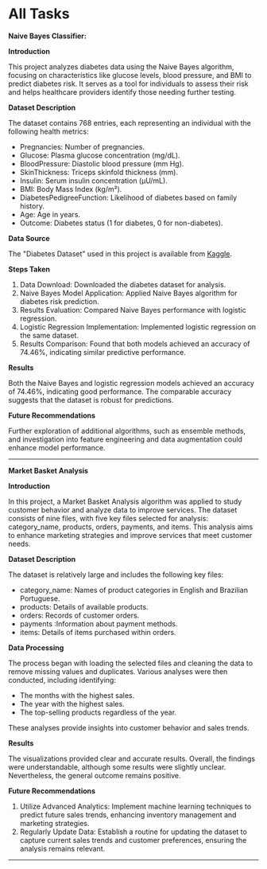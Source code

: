 # All Tasks

**Naive Bayes Classifier:**

**Introduction**

This project analyzes diabetes data using the Naive Bayes algorithm, focusing on characteristics like glucose levels, blood pressure, and BMI to predict diabetes risk. It serves as a tool for individuals to assess their risk and helps healthcare providers identify those needing further testing.

**Dataset Description**

The dataset contains 768 entries, each representing an individual with the following health metrics:
- Pregnancies: Number of pregnancies.
- Glucose: Plasma glucose concentration (mg/dL).
- BloodPressure: Diastolic blood pressure (mm Hg).
- SkinThickness: Triceps skinfold thickness (mm).
- Insulin: Serum insulin concentration (μU/mL).
- BMI: Body Mass Index (kg/m²).
- DiabetesPedigreeFunction: Likelihood of diabetes based on family history.
- Age: Age in years.
- Outcome: Diabetes status (1 for diabetes, 0 for non-diabetes).

**Data Source**

The "Diabetes Dataset" used in this project is available from [Kaggle](https://www.kaggle.com/datasets/uciml/pima-indians-diabetes-database).

**Steps Taken**

1. Data Download: Downloaded the diabetes dataset for analysis.
2. Naive Bayes Model Application: Applied Naive Bayes algorithm for diabetes risk prediction.
3. Results Evaluation: Compared Naive Bayes performance with logistic regression.
4. Logistic Regression Implementation: Implemented logistic regression on the same dataset.
5. Results Comparison: Found that both models achieved an accuracy of 74.46%, indicating similar predictive performance.

**Results**

Both the Naive Bayes and logistic regression models achieved an accuracy of 74.46%, indicating good performance. The comparable accuracy suggests that the dataset is robust for predictions.

**Future Recommendations**

Further exploration of additional algorithms, such as ensemble methods, and investigation into feature engineering and data augmentation could enhance model performance.

------------------------------------------------------------------------------------------------------------------------

**Market Basket Analysis**

**Introduction**

In this project, a Market Basket Analysis algorithm was applied to study customer behavior and analyze data to improve services. The dataset consists of nine files, with five key files selected for analysis: category_name, products, orders, payments, and items. This analysis aims to enhance marketing strategies and improve services that meet customer needs.

**Dataset Description**

The dataset is relatively large and includes the following key files:
- category_name: Names of product categories in English and Brazilian Portuguese.
- products: Details of available products.
- orders: Records of customer orders.
- payments :Information about payment methods.
- items: Details of items purchased within orders.

**Data Processing**
  
The process began with loading the selected files and cleaning the data to remove missing values and duplicates. Various analyses were then conducted, including identifying:
- The months with the highest sales.
- The year with the highest sales.
- The top-selling products regardless of the year.

These analyses provide insights into customer behavior and sales trends.

**Results**

The visualizations provided clear and accurate results. Overall, the findings were understandable, although some results were slightly unclear. Nevertheless, the general outcome remains positive.

**Future Recommendations**

1. Utilize Advanced Analytics: Implement machine learning techniques to predict future sales trends, enhancing inventory management and marketing strategies.
2. Regularly Update Data: Establish a routine for updating the dataset to capture current sales trends and customer preferences, ensuring the analysis remains relevant.

------------------------------------------------------------------------------------------------------------------------

